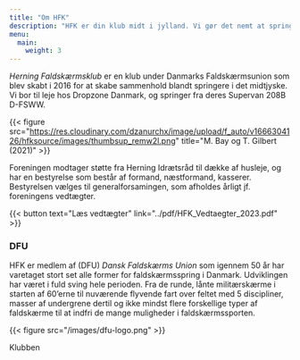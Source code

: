 ```yaml
---
title: "Om HFK"
description: "HFK er din klub midt i jylland. Vi gør det nemt at springe faldskærm, kom og vær en del af fællesskabet"
menu:
  main:
    weight: 3
---
```


_Herning Faldskærmsklub_ er en klub under Danmarks Faldskærmsunion som blev skabt i 2016 for at skabe sammenhold blandt springere i det midtjyske. Vi bor til leje hos Dropzone Danmark, og springer fra deres Supervan 208B D-FSWW. 

{{< figure src="https://res.cloudinary.com/dzanurchx/image/upload/f_auto/v1666304126/hfksource/images/thumbsup_remw2l.png" title="M. Bay og T. Gilbert (2021)" >}}

Foreningen modtager støtte fra Herning Idrætsråd til dække af husleje, og har en bestyrelse som består af formand, næstformand, kasserer. Bestyrelsen vælges til generalforsamingen, som afholdes årligt jf. foreningens vedtægter.

{{< button text="Læs vedtægter" link="../pdf/HFK_Vedtaegter_2023.pdf" >}}


### DFU 
HFK er medlem af (DFU) _Dansk Faldskærms Union_ som igennem 50 år har varetaget stort set alle former for faldskærmsspring i Danmark. Udviklingen har været i fuld sving hele perioden. Fra de runde, lånte militærskærme i starten af 60’erne til nuværende flyvende fart over feltet med 5 discipliner, masser af undergrene dertil og ikke mindst flere forskellige typer af faldskærme til at indfri de mange muligheder i faldskærmssporten.

{{< figure src="/images/dfu-logo.png" >}}

Klubben 